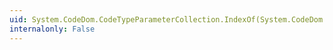 ```yaml
---
uid: System.CodeDom.CodeTypeParameterCollection.IndexOf(System.CodeDom.CodeTypeParameter)
internalonly: False
---
```

